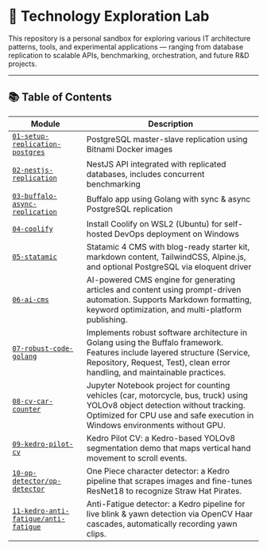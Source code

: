 # 🧪 Technology Exploration Lab

This repository is a personal sandbox for exploring various IT architecture patterns, tools, and experimental applications — ranging from database replication to scalable APIs, benchmarking, orchestration, and future R&D projects.

---

## 📚 Table of Contents

| Module | Description |
|--------|-------------|
| [`01-setup-replication-postgres`](./01-setup-replication-postgres) | PostgreSQL master-slave replication using Bitnami Docker images |
| [`02-nestjs-replication`](./02-nestjs-replication) | NestJS API integrated with replicated databases, includes concurrent benchmarking |
| [`03-buffalo-async-replication`](./03-buffalo-async-replication) | Buffalo app using Golang with sync & async PostgreSQL replication |
| [`04-coolify`](./04-coolify) | Install Coolify on WSL2 (Ubuntu) for self-hosted DevOps deployment on Windows |
| [`05-statamic`](./05-statamic/my-cms) | Statamic 4 CMS with blog-ready starter kit, markdown content, TailwindCSS, Alpine.js, and optional PostgreSQL via eloquent driver |
| [`06-ai-cms`](.06-ai-cms) | AI-powered CMS engine for generating articles and content using prompt-driven automation. Supports Markdown formatting, keyword optimization, and multi-platform publishing. |
| [`07-robust-code-golang`](.07-robust-code-golang/robust_code) | Implements robust software architecture in Golang using the Buffalo framework. Features include layered structure (Service, Repository, Request, Test), clean error handling, and maintainable practices. |
| [`08-cv-car-counter`](./08-cv-car-counter) | Jupyter Notebook project for counting vehicles (car, motorcycle, bus, truck) using YOLOv8 object detection without tracking. Optimized for CPU use and safe execution in Windows environments without GPU. |
| [`09-kedro-pilot-cv`](./09-kedro-pilot-cv/kedro-pilot-cv)                | Kedro Pilot CV: a Kedro-based YOLOv8 segmentation demo that maps vertical hand movement to scroll events. |
| [`10-op-detector/op-detector`](./10-op-detector/op-detector)    | One Piece character detector: a Kedro pipeline that scrapes images and fine-tunes ResNet18 to recognize Straw Hat Pirates.       |
| [`11-kedro-anti-fatigue/anti-fatigue`](./11-kedro-anti-fatigue/anti-fatigue) | Anti-Fatigue detector: a Kedro pipeline for live blink & yawn detection via OpenCV Haar cascades, automatically recording yawn clips. |
